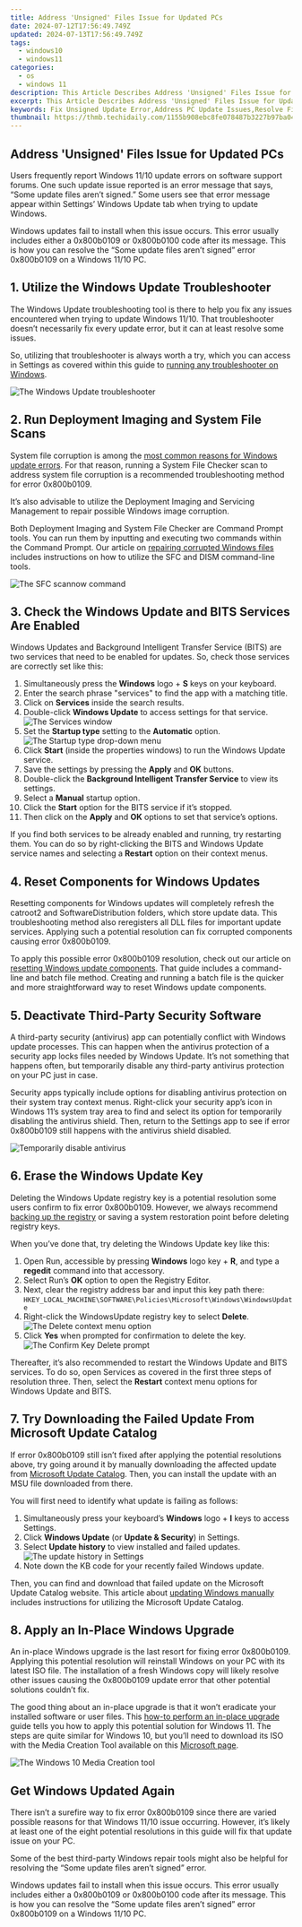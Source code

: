```yaml
---
title: Address 'Unsigned' Files Issue for Updated PCs
date: 2024-07-12T17:56:49.749Z
updated: 2024-07-13T17:56:49.749Z
tags:
  - windows10
  - windows11
categories:
  - os
  - windows 11
description: This Article Describes Address 'Unsigned' Files Issue for Updated PCs
excerpt: This Article Describes Address 'Unsigned' Files Issue for Updated PCs
keywords: Fix Unsigned Update Error,Address PC Update Issues,Resolve File Signature Problems,Handle New PC Signatures,Cure Updated Software Fails,Solve Upgraded PC Snags,Correct PC Files Not Verified
thumbnail: https://thmb.techidaily.com/1155b908ebc8fe078487b3227b97ba044636fc4713be9d07ea00e7f8a9937936.jpeg
---
```


## Address 'Unsigned' Files Issue for Updated PCs

 Users frequently report Windows 11/10 update errors on software support forums. One such update issue reported is an error message that says, “Some update files aren’t signed.” Some users see that error message appear within Settings’ Windows Update tab when trying to update Windows.

 Windows updates fail to install when this issue occurs. This error usually includes either a 0x800b0109 or 0x800b0100 code after its message. This is how you can resolve the “Some update files aren’t signed” error 0x800b0109 on a Windows 11/10 PC.

## 1\. Utilize the Windows Update Troubleshooter

 The Windows Update troubleshooting tool is there to help you fix any issues encountered when trying to update Windows 11/10\. That troubleshooter doesn’t necessarily fix every update error, but it can at least resolve some issues.

 So, utilizing that troubleshooter is always worth a try, which you can access in Settings as covered within this guide to [running any troubleshooter on Windows](https://www.makeuseof.com/run-troubleshooter-windows-10-11/).

![The Windows Update troubleshooter](https://static1.makeuseofimages.com/wordpress/wp-content/uploads/2023/08/windows-update-troubleshooter.jpg)

## 2\. Run Deployment Imaging and System File Scans

 System file corruption is among the [most common reasons for Windows update errors](https://www.makeuseof.com/reasons-why-windows-updates-fail/). For that reason, running a System File Checker scan to address system file corruption is a recommended troubleshooting method for error 0x800b0109\.

 It’s also advisable to utilize the Deployment Imaging and Servicing Management to repair possible Windows image corruption.

 Both Deployment Imaging and System File Checker are Command Prompt tools. You can run them by inputting and executing two commands within the Command Prompt. Our article on [repairing corrupted Windows files](https://www.makeuseof.com/windows-built-in-repair-tools/) includes instructions on how to utilize the SFC and DISM command-line tools.

![The SFC scannow command](https://static1.makeuseofimages.com/wordpress/wp-content/uploads/2023/08/the-sfc-scannow.jpg)

## 3\. Check the Windows Update and BITS Services Are Enabled

 Windows Updates and Background Intelligent Transfer Service (BITS) are two services that need to be enabled for updates. So, check those services are correctly set like this:

1. Simultaneously press the **Windows** logo + **S** keys on your keyboard.
2. Enter the search phrase "services" to find the app with a matching title.
3. Click on **Services** inside the search results.
4. Double-click **Windows Update** to access settings for that service.  
![The Services window](https://static1.makeuseofimages.com/wordpress/wp-content/uploads/2023/08/services-window.jpg)
5. Set the **Startup type** setting to the **Automatic** option.  
![The Startup type drop-down menu](https://static1.makeuseofimages.com/wordpress/wp-content/uploads/2023/08/startup-type-drop-down-menu.jpg)
6. Click **Start** (inside the properties windows) to run the Windows Update service.
7. Save the settings by pressing the **Apply** and **OK** buttons.
8. Double-click the **Background Intelligent Transfer Service** to view its settings.
9. Select a **Manual** startup option.
10. Click the **Start** option for the BITS service if it’s stopped.
11. Then click on the **Apply** and **OK** options to set that service’s options.

 If you find both services to be already enabled and running, try restarting them. You can do so by right-clicking the BITS and Windows Update service names and selecting a **Restart** option on their context menus.

## 4\. Reset Components for Windows Updates

 Resetting components for Windows updates will completely refresh the catroot2 and SoftwareDistribution folders, which store update data. This troubleshooting method also reregisters all DLL files for important update services. Applying such a potential resolution can fix corrupted components causing error 0x800b0109\.

 To apply this possible error 0x800b0109 resolution, check out our article on [resetting Windows update components](https://www.makeuseof.com/reset-windows-update-components/). That guide includes a command-line and batch file method. Creating and running a batch file is the quicker and more straightforward way to reset Windows update components.

## 5\. Deactivate Third-Party Security Software

 A third-party security (antivirus) app can potentially conflict with Windows update processes. This can happen when the antivirus protection of a security app locks files needed by Windows Update. It’s not something that happens often, but temporarily disable any third-party antivirus protection on your PC just in case.

 Security apps typically include options for disabling antivirus protection on their system tray context menus. Right-click your security app’s icon in Windows 11’s system tray area to find and select its option for temporarily disabling the antivirus shield. Then, return to the Settings app to see if error 0x800b0109 still happens with the antivirus shield disabled.

![Temporarily disable antivirus](https://static1.makeuseofimages.com/wordpress/wp-content/uploads/2022/06/disable-antivirus.jpg)

## 6\. Erase the Windows Update Key

 Deleting the Windows Update registry key is a potential resolution some users confirm to fix error 0x800b0109\. However, we always recommend [backing up the registry](https://www.makeuseof.com/tag/backup-restore-windows-registry/) or saving a system restoration point before deleting registry keys.

 When you’ve done that, try deleting the Windows Update key like this:

1. Open Run, accessible by pressing **Windows** logo key + **R**, and type a **regedit** command into that accessory.
2. Select Run’s **OK** option to open the Registry Editor.
3. Next, clear the registry address bar and input this key path there:  
`HKEY_LOCAL_MACHINE\SOFTWARE\Policies\Microsoft\Windows\WindowsUpdate`
4. Right-click the WindowsUpdate registry key to select **Delete**.  
![The Delete context menu option](https://static1.makeuseofimages.com/wordpress/wp-content/uploads/2023/08/the-delete-option-1.jpg)
5. Click **Yes** when prompted for confirmation to delete the key.  
![The Confirm Key Delete prompt](https://static1.makeuseofimages.com/wordpress/wp-content/uploads/2023/08/delete-key-confirmation-1.jpg)

 Thereafter, it’s also recommended to restart the Windows Update and BITS services. To do so, open Services as covered in the first three steps of resolution three. Then, select the **Restart** context menu options for Windows Update and BITS.

## 7\. Try Downloading the Failed Update From Microsoft Update Catalog

 If error 0x800b0109 still isn’t fixed after applying the potential resolutions above, try going around it by manually downloading the affected update from [Microsoft Update Catalog](https://www.catalog.update.microsoft.com/Home.aspx). Then, you can install the update with an MSU file downloaded from there.

 You will first need to identify what update is failing as follows:

1. Simultaneously press your keyboard’s **Windows** logo + **I** keys to access Settings.
2. Click **Windows Update** (or **Update & Security**) in Settings.
3. Select **Update history** to view installed and failed updates.  
![The update history in Settings](https://static1.makeuseofimages.com/wordpress/wp-content/uploads/2023/08/update-history4.jpg)
4. Note down the KB code for your recently failed Windows update.

 Then, you can find and download that failed update on the Microsoft Update Catalog website. This article about [updating Windows manually](https://www.makeuseof.com/update-windows-manually/) includes instructions for utilizing the Microsoft Update Catalog.

## 8\. Apply an In-Place Windows Upgrade

 An in-place Windows upgrade is the last resort for fixing error 0x800b0109\. Applying this potential resolution will reinstall Windows on your PC with its latest ISO file. The installation of a fresh Windows copy will likely resolve other issues causing the 0x800b0109 update error that other potential solutions couldn’t fix.

 The good thing about an in-place upgrade is that it won’t eradicate your installed software or user files. This [how-to perform an in-place upgrade](https://www.makeuseof.com/in-place-upgrade-windows-11/) guide tells you how to apply this potential solution for Windows 11\. The steps are quite similar for Windows 10, but you’ll need to download its ISO with the Media Creation Tool available on this [Microsoft page](https://www.microsoft.com/en-gb/software-download/windows10).

![The Windows 10 Media Creation tool](https://static1.makeuseofimages.com/wordpress/wp-content/uploads/2023/08/windows-10-setup-window.jpg)

## Get Windows Updated Again

 There isn’t a surefire way to fix error 0x800b0109 since there are varied possible reasons for that Windows 11/10 issue occurring. However, it’s likely at least one of the eight potential resolutions in this guide will fix that update issue on your PC.

 Some of the best third-party Windows repair tools might also be helpful for resolving the “Some update files aren’t signed” error.

 Windows updates fail to install when this issue occurs. This error usually includes either a 0x800b0109 or 0x800b0100 code after its message. This is how you can resolve the “Some update files aren’t signed” error 0x800b0109 on a Windows 11/10 PC.



<ins class="adsbygoogle"
      style="display:block"
      data-ad-client="ca-pub-7571918770474297"
      data-ad-slot="8358498916"
      data-ad-format="auto"
      data-full-width-responsive="true"></ins>

